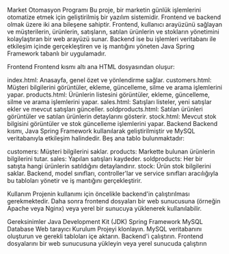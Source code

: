 Market Otomasyon Programı
Bu proje, bir marketin günlük işlemlerini otomatize etmek için geliştirilmiş bir yazılım sistemidir. Frontend ve backend olmak üzere iki ana bileşene sahiptir. Frontend, kullanıcı arayüzünü sağlayan ve müşterilerin, ürünlerin, satışların, satılan ürünlerin ve stokların yönetimini kolaylaştıran bir web arayüzü sunar. Backend ise bu işlemleri veritabanı ile etkileşim içinde gerçekleştiren ve iş mantığını yöneten Java Spring Framework tabanlı bir uygulamadır.

Frontend
Frontend kısmı altı ana HTML dosyasından oluşur:

index.html: Anasayfa, genel özet ve yönlendirme sağlar.
customers.html: Müşteri bilgilerini görüntüler, ekleme, güncelleme, silme ve arama işlemlerini yapar.
products.html: Ürünlerin listesini görüntüler, ekleme, güncelleme, silme ve arama işlemlerini yapar.
sales.html: Satışları listeler, yeni satışlar ekler ve mevcut satışları günceller.
soldproducts.html: Satılan ürünleri görüntüler ve satılan ürünlerin detaylarını gösterir.
stock.html: Mevcut stok bilgisini görüntüler ve stok güncelleme işlemlerini yapar.
Backend
Backend kısmı, Java Spring Framework kullanılarak geliştirilmiştir ve MySQL veritabanıyla etkileşim halindedir. Beş ana tablo bulunmaktadır:

customers: Müşteri bilgilerini saklar.
products: Markette bulunan ürünlerin bilgilerini tutar.
sales: Yapılan satışları kaydeder.
soldproducts: Her bir satışta hangi ürünlerin satıldığını detaylandırır.
stock: Ürün stok bilgilerini saklar.
Backend, model sınıfları, controller'lar ve service sınıfları aracılığıyla bu tabloları yönetir ve iş mantığını gerçekleştirir.

Kullanım
Projenin kullanımı için öncelikle backend'in çalıştırılması gerekmektedir. Daha sonra frontend dosyaları bir web sunucusuna (örneğin Apache veya Nginx) veya yerel bir sunucuya yüklenerek kullanılabilir.

Gereksinimler
Java Development Kit (JDK)
Spring Framework
MySQL Database
Web tarayıcı
Kurulum
Projeyi klonlayın.
MySQL veritabanını oluşturun ve gerekli tabloları içe aktarın.
Backend'i çalıştırın.
Frontend dosyalarını bir web sunucusuna yükleyin veya yerel sunucuda çalıştırın
